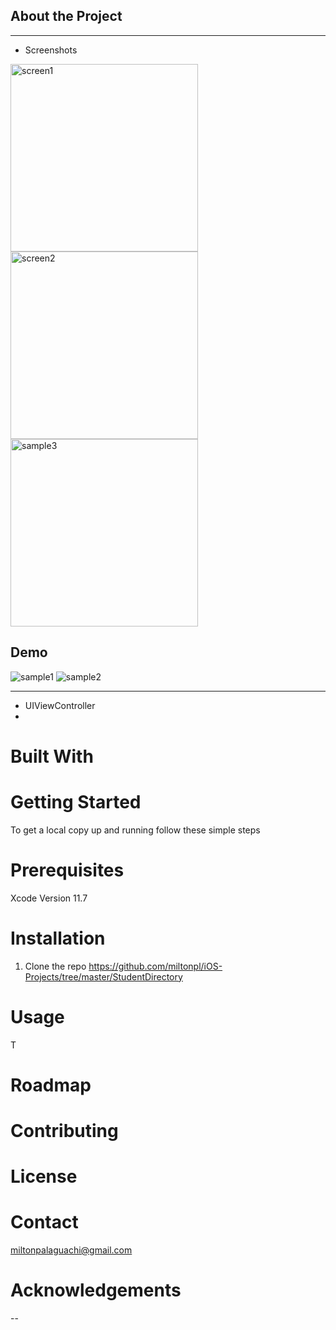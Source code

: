 
## About the Project
---
* Screenshots
<p float= "left">
<img width="300" alt="screen1" src="https://user-images.githubusercontent.com/24483674/94649390-944e4300-02c2-11eb-8147-c374741f1daa.png"/>
<img width="300" alt="screen2" src="https://user-images.githubusercontent.com/24483674/94649398-97493380-02c2-11eb-88c3-07cfa7ce4086.png"/>
<img width="300" alt="sample3" src="https://user-images.githubusercontent.com/24483674/94649371-88fb1780-02c2-11eb-8008-aee8497381cf.png"/>
</p>

## Demo


![sample1](https://user-images.githubusercontent.com/24483674/94649032-ce6b1500-02c1-11eb-8d62-77a108d6a1cf.gif)
![sample2](https://user-images.githubusercontent.com/24483674/94649145-0c683900-02c2-11eb-8836-e8cb69eb2851.gif)

---
- UIViewController
-
# Built With

# Getting Started
To get a local copy up and running follow these simple steps
# Prerequisites
Xcode 
Version 11.7

# Installation
1. Clone the repo
https://github.com/miltonpl/iOS-Projects/tree/master/StudentDirectory

# Usage
T
# Roadmap
# Contributing
# License
# Contact
miltonpalaguachi@gmail.com

# Acknowledgements
--

